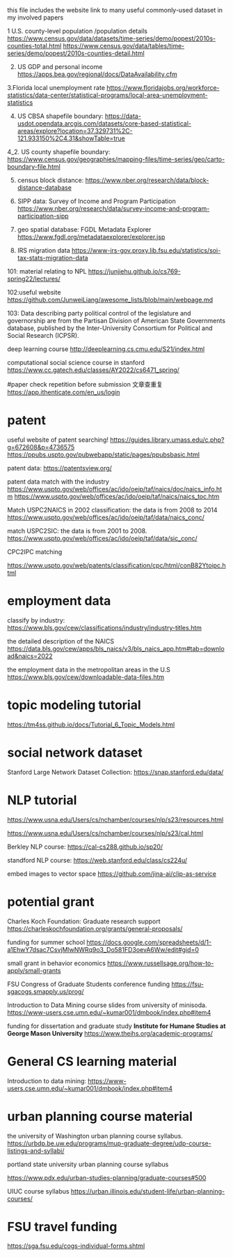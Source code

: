 this file includes the website link to many useful commonly-used dataset in my involved papers

1 U.S. county-level population /population details
https://www.census.gov/data/datasets/time-series/demo/popest/2010s-counties-total.html
https://www.census.gov/data/tables/time-series/demo/popest/2010s-counties-detail.html

2. US GDP and personal income 
https://apps.bea.gov/regional/docs/DataAvailability.cfm

3.Florida local unemployment rate
https://www.floridajobs.org/workforce-statistics/data-center/statistical-programs/local-area-unemployment-statistics

4. US CBSA shapefile boundary:
https://data-usdot.opendata.arcgis.com/datasets/core-based-statistical-areas/explore?location=37.329731%2C-121.933150%2C4.31&showTable=true

4_2.  US county shapefile boundary:
https://www.census.gov/geographies/mapping-files/time-series/geo/carto-boundary-file.html

5. census block distance: https://www.nber.org/research/data/block-distance-database

6. SIPP data: Survey of Income and Program Participation
https://www.nber.org/research/data/survey-income-and-program-participation-sipp

7. geo spatial database: FGDL Metadata Explorer
https://www.fgdl.org/metadataexplorer/explorer.jsp

8. IRS migration data
https://www-irs-gov.proxy.lib.fsu.edu/statistics/soi-tax-stats-migration-data


101: material relating to NPL
https://junjiehu.github.io/cs769-spring22/lectures/

102:useful website
https://github.com/JunweiLiang/awesome_lists/blob/main/webpage.md

103: Data describing party political control of the legislature and
governorship are from the Partisan Division of American State Governments database, published by the Inter-University Consortium for
Political and Social Research (ICPSR).

deep learning course 
http://deeplearning.cs.cmu.edu/S21/index.html

computational social science course in stanford
https://www.cc.gatech.edu/classes/AY2022/cs6471_spring/


#paper check repetition before submission 文章查重复
https://app.ithenticate.com/en_us/login


patent
==

useful website of patent searching!
https://guides.library.umass.edu/c.php?g=672608&p=4736575
https://ppubs.uspto.gov/pubwebapp/static/pages/ppubsbasic.html

patent data:
https://patentsview.org/

patent data match with the industry 
https://www.uspto.gov/web/offices/ac/ido/oeip/taf/naics/doc/naics_info.htm
https://www.uspto.gov/web/offices/ac/ido/oeip/taf/naics/naics_toc.htm

Match USPC2NAICS in 2002 classification: the data is from 2008 to 2014
https://www.uspto.gov/web/offices/ac/ido/oeip/taf/data/naics_conc/ 

match USPC2SIC: the data is from 2001 to 2008.
https://www.uspto.gov/web/offices/ac/ido/oeip/taf/data/sic_conc/


CPC2IPC matching

https://www.uspto.gov/web/patents/classification/cpc/html/conB82Ytoipc.html




employment data
==

classify by industry:
https://www.bls.gov/cew/classifications/industry/industry-titles.htm

the detailed description of the NAICS 
https://data.bls.gov/cew/apps/bls_naics/v3/bls_naics_app.htm#tab=download&naics=2022

the employment data in the metropolitan areas in the U.S
https://www.bls.gov/cew/downloadable-data-files.htm


topic modeling tutorial
==

https://tm4ss.github.io/docs/Tutorial_6_Topic_Models.html


social network dataset
==

Stanford Large Network Dataset Collection: https://snap.stanford.edu/data/

NLP tutorial
==

https://www.usna.edu/Users/cs/nchamber/courses/nlp/s23/resources.html

https://www.usna.edu/Users/cs/nchamber/courses/nlp/s23/cal.html

Berkley NLP course:
https://cal-cs288.github.io/sp20/

standford NLP course:
https://web.stanford.edu/class/cs224u/

embed images to vector space
https://github.com/jina-ai/clip-as-service

potential grant
==


Charles Koch Foundation: Graduate research support
https://charleskochfoundation.org/grants/general-proposals/

funding for summer school
https://docs.google.com/spreadsheets/d/1-a1EhwY7dsac7CsvjMlwNWRq9o3_Do581FD3oevA6Ww/edit#gid=0

small grant in behavior economics
https://www.russellsage.org/how-to-apply/small-grants

FSU Congress of Graduate Students conference funding
https://fsu-sgacogs.smapply.us/prog/

Introduction to Data Mining course slides from university of minisoda.
https://www-users.cse.umn.edu/~kumar001/dmbook/index.php#item4

funding for dissertation and graduate study
**Institute for Humane Studies at George Mason University**
https://www.theihs.org/academic-programs/



General CS learning material
==

Introduction to data mining:
https://www-users.cse.umn.edu/~kumar001/dmbook/index.php#item4

urban planning course material
==

the university of Washington urban planning course syllabus. 
https://urbdp.be.uw.edu/programs/mup-graduate-degree/udp-course-listings-and-syllabi/ 

portland state university urban planning course syllabus

https://www.pdx.edu/urban-studies-planning/graduate-courses#500

UIUC course syllabus
https://urban.illinois.edu/student-life/urban-planning-courses/

FSU travel funding
==

https://sga.fsu.edu/cogs-individual-forms.shtml

